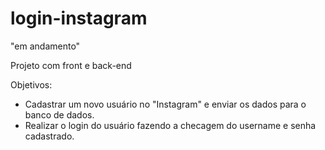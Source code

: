 # login-instagram
"em andamento"

Projeto com front e back-end

Objetivos: 
- Cadastrar um novo usuário no "Instagram" e enviar os dados para o banco de dados.
- Realizar o login do usuário fazendo a checagem do username e senha cadastrado.


